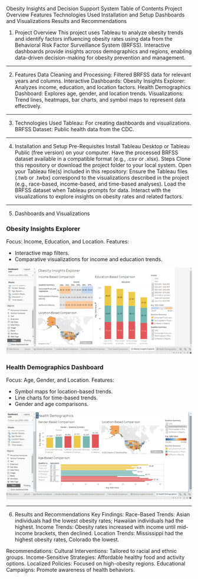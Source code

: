 Obesity Insights and Decision Support System
Table of Contents
Project Overview
Features
Technologies Used
Installation and Setup
Dashboards and Visualizations
Results and Recommendations


1. Project Overview
This project uses Tableau to analyze obesity trends and identify factors influencing obesity rates using data 
from the Behavioral Risk Factor Surveillance System (BRFSS). Interactive dashboards provide insights across 
demographics and regions, enabling data-driven decision-making for obesity prevention and management.

---------------------------------------------------------------------------------------------------------------------

2. Features
Data Cleaning and Processing: Filtered BRFSS data for relevant years and columns.
Interactive Dashboards:
Obesity Insights Explorer: Analyzes income, education, and location factors.
Health Demographics Dashboard: Explores age, gender, and location trends.
Visualizations: Trend lines, heatmaps, bar charts, and symbol maps to represent data effectively.

---------------------------------------------------------------------------------------------------------------------

3. Technologies Used
Tableau: For creating dashboards and visualizations.
BRFSS Dataset: Public health data from the CDC.

----------------------------------------------------------------------------------------------------------------------

4. Installation and Setup
Pre-Requisites
Install Tableau Desktop or Tableau Public (free version) on your computer.
Have the processed BRFSS dataset available in a compatible format (e.g., .csv or .xlsx).
Steps
Clone this repository or download the project folder to your local system.
Open your Tableau file(s) included in this repository:
Ensure the Tableau files (.twb or .twbx) correspond to the visualizations described in the project 
(e.g., race-based, income-based, and time-based analyses).
Load the BRFSS dataset when Tableau prompts for data.
Interact with the visualizations to explore insights on obesity rates and related factors.

-----------------------------------------------------------------------------------------------------------------------

5. Dashboards and Visualizations


### Obesity Insights Explorer
Focus: Income, Education, and Location.
Features:
- Interactive map filters.
- Comparative visualizations for income and education trends.

![Obesity Insights Explorer](Dashboard_1.png)

### Health Demographics Dashboard
Focus: Age, Gender, and Location.
Features:
- Symbol maps for location-based trends.
- Line charts for time-based trends.
- Gender and age comparisons.

![Health Demographics Dashboard](Dashboard_2.png)


------------------------------------------------------------------------------------------------------------------------

6. Results and Recommendations
Key Findings:
Race-Based Trends: Asian individuals had the lowest obesity rates; Hawaiian individuals had the highest.
Income Trends: Obesity rates increased with income until mid-income brackets, then declined.
Location Trends: Mississippi had the highest obesity rates, Colorado the lowest.

Recommendations:
Cultural Interventions: Tailored to racial and ethnic groups.
Income-Sensitive Strategies: Affordable healthy food and activity options.
Localized Policies: Focused on high-obesity regions.
Educational Campaigns: Promote awareness of health behaviors.
